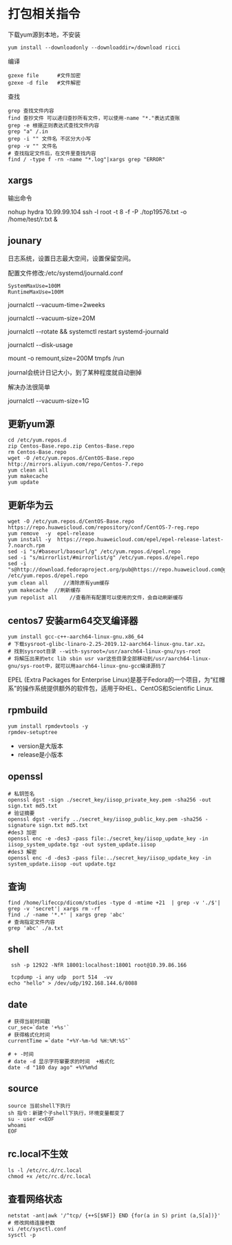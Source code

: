 # 打包相关指令

下载yum源到本地，不安装

```shell
yum install --downloadonly --downloaddir=/download ricci
```

编译

```
gzexe file      #文件加密
gzexe -d file   #文件解密
```

查找

```shell
grep 查找文件内容
find 查抄文件 可以递归查抄所有文件，可以使用-name "*."表达式查账
grep -e 根据正则表达式查找文件内容
grep "a" /.in 
grep -i "" 文件名 不区分大小写
grep -v "" 文件名
# 查找指定文件后，在文件里查找内容
find / -type f -rn -name "*.log"|xargs grep "ERROR"
```

## xargs

输出命令

nohup hydra 10.99.99.104 ssh -l root -t 8  -f -P ./top19576.txt -o /home/test/r.txt &



## jounary

日志系统，设置日志最大空间，设置保留空间。

 配置文件修改:/etc/systemd/journald.conf

  ```
  SystemMaxUse=100M
  RuntimeMaxUse=100M
  ```

  journalctl --vacuum-time=2weeks

  journalctl --vacuum-size=20M

  journalctl --rotate && systemctl restart systemd-journald

  journalctl --disk-usage

  mount -o remount,size=200M tmpfs /run

  journal会统计日记大小，到了某种程度就自动删掉

  解决办法很简单 

  journalctl --vacuum-size=1G

  ## 更新yum源
  ```
  cd /etc/yum.repos.d
  zip Centos-Base.repo.zip Centos-Base.repo
  rm Centos-Base.repo
  wget -O /etc/yum.repos.d/CentOS-Base.repo http://mirrors.aliyun.com/repo/Centos-7.repo
  yum clean all
  yum makecache
  yum update
  ```
 ## 更新华为云
  ```
wget -O /etc/yum.repos.d/CentOS-Base.repo https://repo.huaweicloud.com/repository/conf/CentOS-7-reg.repo
yum remove  -y  epel-release
yum install -y  https://repo.huaweicloud.com/epel/epel-release-latest-7.noarch.rpm
sed -i "s/#baseurl/baseurl/g" /etc/yum.repos.d/epel.repo
sed -i "s/mirrorlist/#mirrorlist/g" /etc/yum.repos.d/epel.repo
sed -i "s@http://download.fedoraproject.org/pub@https://repo.huaweicloud.com@g" /etc/yum.repos.d/epel.repo
yum clean all     //清除原有yum缓存
yum makecache  //刷新缓存
yum repolist all    //查看所有配置可以使用的文件，会自动刷新缓存
  ```
## centos7 安装arm64交叉编译器
```
yum install gcc-c++-aarch64-linux-gnu.x86_64
# 下载sysroot-glibc-linaro-2.25-2019.12-aarch64-linux-gnu.tar.xz。
# 找到sysroot目录 --with-sysroot=/usr/aarch64-linux-gnu/sys-root
# 将解压出来的etc lib sbin usr var这些目录全部移动到/usr/aarch64-linux-gnu/sys-root中，就可以用aarch64-linux-gnu-gcc编译源码了
```
[](https://www.jianshu.com/p/d3576c9f846c)

EPEL (Extra Packages for Enterprise Linux)是基于Fedora的一个项目，为“红帽系”的操作系统提供额外的软件包，适用于RHEL、CentOS和Scientific Linux.

## rpmbuild
```
yum install rpmdevtools -y
rpmdev-setuptree
```
+ version是大版本
+ release是小版本

## openssl
```
# 私钥签名
openssl dgst -sign ./secret_key/iisop_private_key.pem -sha256 -out sign.txt md5.txt
# 验证摘要
openssl dgst -verify ../secret_key/iisop_public_key.pem -sha256 -signature sign.txt md5.txt
#des3 加密
openssl enc -e -des3 -pass file:./secret_key/iisop_update_key -in iisop_system_update.tgz -out system_update.iisop
#des3 解密
openssl enc -d -des3 -pass file:../secret_key/iisop_update_key -in system_update.iisop -out update.tgz
```

## 查询
```
find /home/lifeccp/dicom/studies -type d -mtime +21  | grep -v './$'| grep -v 'secret'| xargs rm -rf
find ./ -name '*.*' | xargs grep 'abc'
# 查询指定文件内容
grep 'abc' ./a.txt
```

## shell
```
 ssh -p 12922 -NfR 18001:localhost:18001 root@10.39.86.166

 tcpdump -i any udp  port 514  -vv
echo "hello" > /dev/udp/192.168.144.6/8088
```

## date
```
# 获得当前时间戳
cur_sec=`date '+%s'`
# 获得格式化时间
currentTime =`date "+%Y-%m-%d %H:%M:%S"`

# + -时间
# date -d 显示字符窜要求的时间  +格式化
date -d "180 day ago" +%Y%m%d
```

## source
```
source 当前shell下执行
sh 指令：新建个子shell下执行，环境变量都变了
su - user <<EOF
whoami
EOF
```

## rc.local不生效
```
ls -l /etc/rc.d/rc.local
chmod +x /etc/rc.d/rc.local
```

## 查看网络状态
```
netstat -ant|awk '/^tcp/ {++S[$NF]} END {for(a in S) print (a,S[a])}'
# 修改网络连接参数
vi /etc/sysctl.conf
sysctl -p
```

